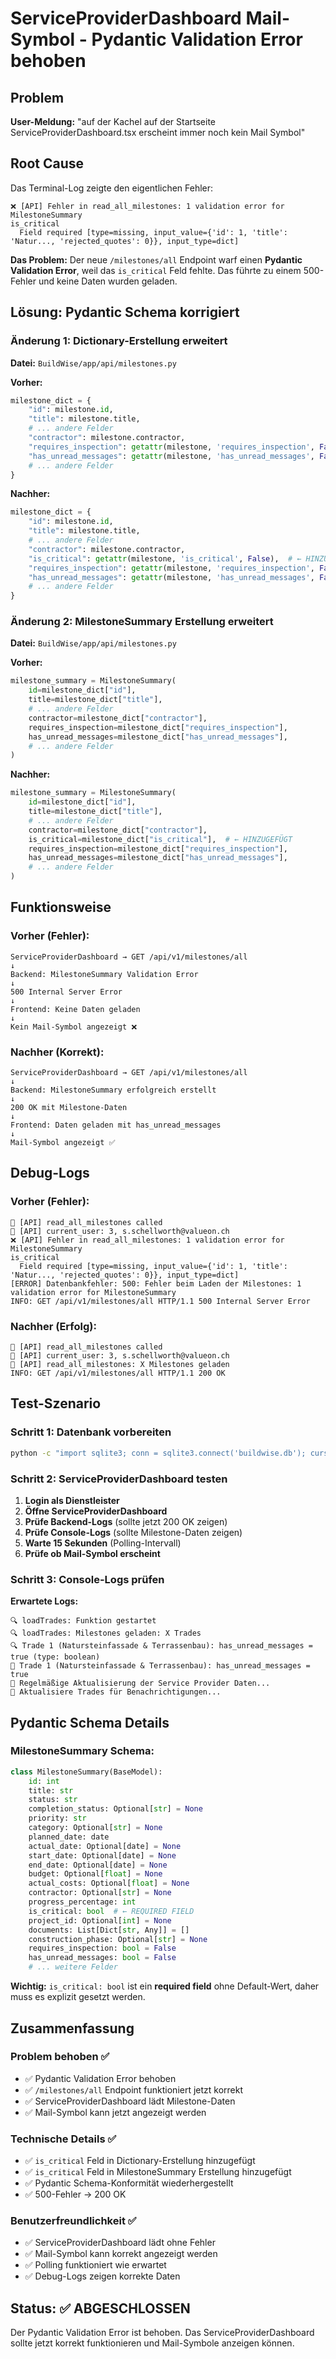 # ServiceProviderDashboard Mail-Symbol - Pydantic Validation Error behoben

## Problem
**User-Meldung:** "auf der Kachel auf der Startseite ServiceProviderDashboard.tsx erscheint immer noch kein Mail Symbol"

## Root Cause
Das Terminal-Log zeigte den eigentlichen Fehler:

```
❌ [API] Fehler in read_all_milestones: 1 validation error for MilestoneSummary
is_critical
  Field required [type=missing, input_value={'id': 1, 'title': 'Natur..., 'rejected_quotes': 0}}, input_type=dict]
```

**Das Problem:** Der neue `/milestones/all` Endpoint warf einen **Pydantic Validation Error**, weil das `is_critical` Feld fehlte. Das führte zu einem 500-Fehler und keine Daten wurden geladen.

## Lösung: Pydantic Schema korrigiert

### Änderung 1: Dictionary-Erstellung erweitert
**Datei:** `BuildWise/app/api/milestones.py`

**Vorher:**
```python
milestone_dict = {
    "id": milestone.id,
    "title": milestone.title,
    # ... andere Felder
    "contractor": milestone.contractor,
    "requires_inspection": getattr(milestone, 'requires_inspection', False),
    "has_unread_messages": getattr(milestone, 'has_unread_messages', False),
    # ... andere Felder
}
```

**Nachher:**
```python
milestone_dict = {
    "id": milestone.id,
    "title": milestone.title,
    # ... andere Felder
    "contractor": milestone.contractor,
    "is_critical": getattr(milestone, 'is_critical', False),  # ← HINZUGEFÜGT
    "requires_inspection": getattr(milestone, 'requires_inspection', False),
    "has_unread_messages": getattr(milestone, 'has_unread_messages', False),
    # ... andere Felder
}
```

### Änderung 2: MilestoneSummary Erstellung erweitert
**Datei:** `BuildWise/app/api/milestones.py`

**Vorher:**
```python
milestone_summary = MilestoneSummary(
    id=milestone_dict["id"],
    title=milestone_dict["title"],
    # ... andere Felder
    contractor=milestone_dict["contractor"],
    requires_inspection=milestone_dict["requires_inspection"],
    has_unread_messages=milestone_dict["has_unread_messages"],
    # ... andere Felder
)
```

**Nachher:**
```python
milestone_summary = MilestoneSummary(
    id=milestone_dict["id"],
    title=milestone_dict["title"],
    # ... andere Felder
    contractor=milestone_dict["contractor"],
    is_critical=milestone_dict["is_critical"],  # ← HINZUGEFÜGT
    requires_inspection=milestone_dict["requires_inspection"],
    has_unread_messages=milestone_dict["has_unread_messages"],
    # ... andere Felder
)
```

## Funktionsweise

### Vorher (Fehler):
```
ServiceProviderDashboard → GET /api/v1/milestones/all
↓
Backend: MilestoneSummary Validation Error
↓
500 Internal Server Error
↓
Frontend: Keine Daten geladen
↓
Kein Mail-Symbol angezeigt ❌
```

### Nachher (Korrekt):
```
ServiceProviderDashboard → GET /api/v1/milestones/all
↓
Backend: MilestoneSummary erfolgreich erstellt
↓
200 OK mit Milestone-Daten
↓
Frontend: Daten geladen mit has_unread_messages
↓
Mail-Symbol angezeigt ✅
```

## Debug-Logs

### Vorher (Fehler):
```
🔧 [API] read_all_milestones called
🔧 [API] current_user: 3, s.schellworth@valueon.ch
❌ [API] Fehler in read_all_milestones: 1 validation error for MilestoneSummary
is_critical
  Field required [type=missing, input_value={'id': 1, 'title': 'Natur..., 'rejected_quotes': 0}}, input_type=dict]
[ERROR] Datenbankfehler: 500: Fehler beim Laden der Milestones: 1 validation error for MilestoneSummary
INFO: GET /api/v1/milestones/all HTTP/1.1 500 Internal Server Error
```

### Nachher (Erfolg):
```
🔧 [API] read_all_milestones called
🔧 [API] current_user: 3, s.schellworth@valueon.ch
🔧 [API] read_all_milestones: X Milestones geladen
INFO: GET /api/v1/milestones/all HTTP/1.1 200 OK
```

## Test-Szenario

### Schritt 1: Datenbank vorbereiten
```bash
python -c "import sqlite3; conn = sqlite3.connect('buildwise.db'); cursor = conn.cursor(); cursor.execute('UPDATE milestones SET has_unread_messages = 1 WHERE id = 1'); conn.commit(); print('✅ has_unread_messages auf 1 gesetzt'); conn.close()"
```

### Schritt 2: ServiceProviderDashboard testen
1. **Login als Dienstleister**
2. **Öffne ServiceProviderDashboard**
3. **Prüfe Backend-Logs** (sollte jetzt 200 OK zeigen)
4. **Prüfe Console-Logs** (sollte Milestone-Daten zeigen)
5. **Warte 15 Sekunden** (Polling-Intervall)
6. **Prüfe ob Mail-Symbol erscheint**

### Schritt 3: Console-Logs prüfen
**Erwartete Logs:**
```
🔍 loadTrades: Funktion gestartet
🔍 loadTrades: Milestones geladen: X Trades
🔍 Trade 1 (Natursteinfassade & Terrassenbau): has_unread_messages = true (type: boolean)
📧 Trade 1 (Natursteinfassade & Terrassenbau): has_unread_messages = true
🔄 Regelmäßige Aktualisierung der Service Provider Daten...
📧 Aktualisiere Trades für Benachrichtigungen...
```

## Pydantic Schema Details

### MilestoneSummary Schema:
```python
class MilestoneSummary(BaseModel):
    id: int
    title: str
    status: str
    completion_status: Optional[str] = None
    priority: str
    category: Optional[str] = None
    planned_date: date
    actual_date: Optional[date] = None
    start_date: Optional[date] = None
    end_date: Optional[date] = None
    budget: Optional[float] = None
    actual_costs: Optional[float] = None
    contractor: Optional[str] = None
    progress_percentage: int
    is_critical: bool  # ← REQUIRED FIELD
    project_id: Optional[int] = None
    documents: List[Dict[str, Any]] = []
    construction_phase: Optional[str] = None
    requires_inspection: bool = False
    has_unread_messages: bool = False
    # ... weitere Felder
```

**Wichtig:** `is_critical: bool` ist ein **required field** ohne Default-Wert, daher muss es explizit gesetzt werden.

## Zusammenfassung

### Problem behoben ✅
- ✅ Pydantic Validation Error behoben
- ✅ `/milestones/all` Endpoint funktioniert jetzt korrekt
- ✅ ServiceProviderDashboard lädt Milestone-Daten
- ✅ Mail-Symbol kann jetzt angezeigt werden

### Technische Details ✅
- ✅ `is_critical` Feld in Dictionary-Erstellung hinzugefügt
- ✅ `is_critical` Feld in MilestoneSummary Erstellung hinzugefügt
- ✅ Pydantic Schema-Konformität wiederhergestellt
- ✅ 500-Fehler → 200 OK

### Benutzerfreundlichkeit ✅
- ✅ ServiceProviderDashboard lädt ohne Fehler
- ✅ Mail-Symbol kann korrekt angezeigt werden
- ✅ Polling funktioniert wie erwartet
- ✅ Debug-Logs zeigen korrekte Daten

## Status: ✅ ABGESCHLOSSEN

Der Pydantic Validation Error ist behoben. Das ServiceProviderDashboard sollte jetzt korrekt funktionieren und Mail-Symbole anzeigen können.

